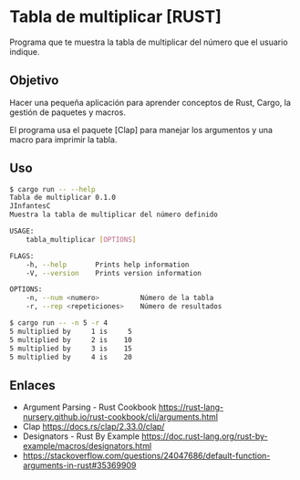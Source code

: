 # Tabla de multiplicar [RUST]
Programa que te muestra la tabla de multiplicar del número que el usuario indique.
## Objetivo
Hacer una pequeña aplicación para aprender conceptos de Rust, Cargo, la gestión de paquetes y macros.

El programa usa el paquete [Clap] para manejar los argumentos y una macro para imprimir la tabla.

## Uso
```bash
$ cargo run -- --help
Tabla de multiplicar 0.1.0
JInfantesC
Muestra la tabla de multiplicar del número definido

USAGE:
    tabla_multiplicar [OPTIONS]

FLAGS:
    -h, --help       Prints help information
    -V, --version    Prints version information

OPTIONS:
    -n, --num <numero>          Número de la tabla
    -r, --rep <repeticiones>    Número de resultados

$ cargo run -- -n 5 -r 4
5 multiplied by     1 is     5
5 multiplied by     2 is    10
5 multiplied by     3 is    15
5 multiplied by     4 is    20
```

## Enlaces
- Argument Parsing - Rust Cookbook https://rust-lang-nursery.github.io/rust-cookbook/cli/arguments.html
- Clap https://docs.rs/clap/2.33.0/clap/
- Designators - Rust By Example https://doc.rust-lang.org/rust-by-example/macros/designators.html
- https://stackoverflow.com/questions/24047686/default-function-arguments-in-rust#35369909
